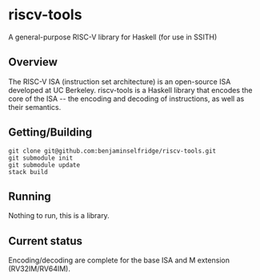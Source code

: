 # riscv-tools

A general-purpose RISC-V library for Haskell (for use in SSITH)

## Overview
The RISC-V ISA (instruction set architecture) is an open-source ISA developed at UC
Berkeley. riscv-tools is a Haskell library that encodes the core of the ISA -- the
encoding and decoding of instructions, as well as their semantics. 

## Getting/Building

```
git clone git@github.com:benjaminselfridge/riscv-tools.git
git submodule init
git submodule update
stack build
```

## Running

Nothing to run, this is a library.

## Current status
Encoding/decoding are complete for the base ISA and M extension
(RV32IM/RV64IM). 
